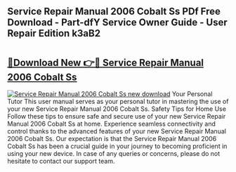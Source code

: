 ## Service Repair Manual 2006 Cobalt Ss PDf Free Download - Part-dfY Service Owner Guide - User Repair Edition k3aB2

# <h2><a href="http://bc10714.oget.top/?id=Service+Repair+Manual+2006+Cobalt+Ss">🔗Download New 👉🔴 Service Repair Manual 2006 Cobalt Ss</a></h2>

[![Service Repair Manual 2006 Cobalt Ss new download](https://i.imgur.com/5g1atiW.png)](http://bc10714.oget.top/?id=Service+Repair+Manual+2006+Cobalt+Ss)
Your Personal Tutor This user manual serves as your personal tutor in mastering the use of your new Service Repair Manual 2006 Cobalt Ss. Safety Tips for Home Use Follow these tips to ensure safe and secure use of your new Service Repair Manual 2006 Cobalt Ss at home. Experience seamless connectivity and control thanks to the advanced features of your new Service Repair Manual 2006 Cobalt Ss. Our expectation is that the Service Repair Manual 2006 Cobalt Ss has been a crucial guide in your journey to becoming proficient in using your new device. In case of any queries or concerns, please do not hesitate to contact our support team.
